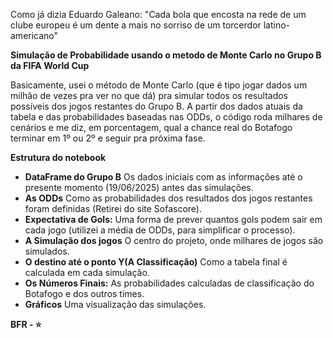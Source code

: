 Como já dizia Eduardo Galeano: "Cada bola que encosta na rede de um clube europeu é um dente a mais no sorriso de um torcerdor latino-americano"


**Simulação de Probabilidade usando o metodo de Monte Carlo no Grupo B da FIFA World Cup**

Basicamente, usei o método de Monte Carlo (que é tipo jogar dados um milhão de vezes pra ver no que dá) pra simular todos os resultados possíveis dos jogos restantes do Grupo B. A partir dos dados atuais da tabela e das probabilidades baseadas nas ODDs, o código roda milhares de cenários e me diz, em porcentagem, qual a chance real do Botafogo terminar em 1º ou 2º e seguir pra próxima fase.

**Estrutura do notebook**

*   **DataFrame do Grupo B** Os dados iniciais com as informações até o presente momento (19/06/2025) antes das simulações.
*   **As ODDs** Como as probabilidades dos resultados dos jogos restantes foram definidas (Retirei do site Sofascore).
*   **Expectativa de Gols:** Uma forma de prever quantos gols podem sair em cada jogo (utilizei a média de ODDs, para simplificar o processo).
*   **A Simulação dos jogos** O centro do projeto, onde milhares de jogos são simulados.
*   **O destino até o ponto Y(A Classificação)** Como a tabela final é calculada em cada simulação.
*   **Os Números Finais:** As probabilidades calculadas de classificação do Botafogo e dos outros times.
*   **Gráficos** Uma visualização das simulações.

**BFR - ⭐️**
